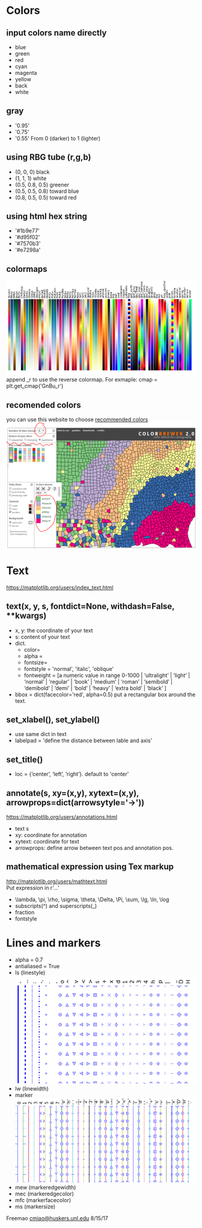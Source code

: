# Colors
## input colors name directly
- blue
- green
- red
- cyan
- magenta
- yellow
- back
- white

## gray 
- '0.95' 
- '0.75'
- '0.55' 
From 0 (darker) to 1 (lighter)

## using RBG tube (r,g,b)
- (0, 0, 0) black
- (1, 1, 1) white
- (0.5, 0.8, 0.5) greener
- (0.5, 0.5, 0.8) toward blue
- (0.8, 0.5, 0.5) toward red

## using html hex string
- '#1b9e77'
- '#d95f02'
- '#7570b3'
- '#e7298a'

## colormaps
![colormaps](https://github.com/freemao/matplotlib/blob/master/colormaps.png)
append _r to use the reverse colormap. For exmaple:
cmap = plt.get_cmap('GnBu_r')

## recomended colors
you can use this website to choose [recommended colors](http://colorbrewer2.org/#type=qualitative&scheme=Accent&n=6)
![recommendedcolors](https://github.com/freemao/matplotlib/blob/master/recommendcolors.PNG)

# Text
<https://matplotlib.org/users/index_text.html>
## text(x, y, s, fontdict=None, withdash=False, **kwargs)
- x, y: the coordinate of your text
- s: content of your text
- dict. 
  - color=
  - alpha = 
  - fontsize=
  - fontstyle = 'normal', 'italic', 'oblique'
  - fontweight = [a numeric value in range 0-1000 | ‘ultralight’ | ‘light’ | ‘normal’ | ‘regular’ | ‘book’ | ‘medium’ | ‘roman’ | ‘semibold’ | ‘demibold’ | ‘demi’ | ‘bold’ | ‘heavy’ | ‘extra bold’ | ‘black’ ]
- bbox = dict(facecolor='red', alpha=0.5)
put a rectangular box around the text.

## set_xlabel(), set_ylabel()
- use same dict in text
- labelpad = 'define the distance between lable and axis'

## set_title()
- loc =  {‘center’, ‘left’, ‘right’}. default to 'center'

## annotate(s, xy=(x,y), xytext=(x,y), arrowprops=dict(arrowsytyle='->'))
<https://matplotlib.org/users/annotations.html>
- text s
- xy: coordinate for annotation
- xytext: coordinate for text
- arrowprops: define arrow between text pos and annotation pos.

## mathematical expression using Tex markup
<http://matplotlib.org/users/mathtext.html>  
Put expression in r'$...$'
- \lambda, \pi, \rho, \sigma, \theta, \Delta, \Pi, \sum, \lg, \ln, \log
- subscripts(^) and superscripts(_)
- fraction
- fontstyle

# Lines and markers
- alpha = 0.7
- antialiased = True
- ls (linestyle)
![line styles](https://github.com/freemao/matplotlib/blob/master/linestyles.png)
- lw (linewidth)
- marker
![markers](https://github.com/freemao/matplotlib/blob/master/markers.png)
- mew (markeredgewidth)
- mec (markeredgecolor)
- mfc (markerfacecolor)
- ms (markersize)






Freemao
cmiao@huskers.unl.edu
8/15/17
